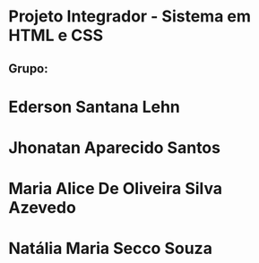 # Projeto Integrador - Sistema em HTML e CSS

## Grupo:
# Ederson Santana Lehn
# Jhonatan Aparecido Santos
# Maria Alice De Oliveira Silva Azevedo
# Natália Maria Secco Souza
